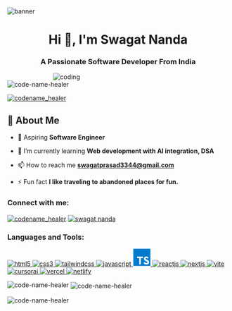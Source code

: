 <img align="center" alt="banner" width="1000" src="https://media1.tenor.com/images/ba6d7d37fa1e4ca966ac7328bf43b96c/tenor.gif?itemid=18657810">
<h1 align="center">Hi 👋, I'm Swagat Nanda</h1>
<h3 align="center">A Passionate Software Developer From India</h3>

<img align="right" alt="coding" width="400" src="https://user-images.githubusercontent.com/55389276/140866485-8fb1c876-9a8f-4d6a-98dc-08c4981eaf70.gif">

<p align="left"> <img src="https://komarev.com/ghpvc/?username=code-name-healer&label=Profile%20views&color=0e75b6&style=flat" alt="code-name-healer" /> </p>

<p align="left"> <a href="https://twitter.com/codename_healer" target="blank"><img src="https://img.shields.io/twitter/follow/codename_healer?logo=twitter&style=for-the-badge" alt="codename_healer" /></a> </p>

## 🚀 About Me

- 💼 Aspiring **Software Engineer**

- 🌱 I’m currently learning **Web development with AI integration, DSA**

- 📫 How to reach me **swagatprasad3344@gmail.com**

- ⚡ Fun fact **I like traveling to abandoned places for fun.**

<h3 align="left">Connect with me:</h3>
<p align="left">
<a href="https://twitter.com/codename_healer" target="blank"><img align="center" src="https://th.bing.com/th/id/OIP.dj2Q_v5PNYeGVFWlZh0h2gHaE8?pid=ImgDet&rs=1" alt="codename_healer" height="40" width="50" /></a>
<a href="https://linkedin.com/in/swagat nanda" target="blank"><img align="center" src="https://cdn.freebiesupply.com/logos/large/2x/linkedin-icon-logo-png-transparent.png" alt="swagat nanda" height="40" width="40" /></a>
</p>

<h3 align="left">Languages and Tools:</h3>
<p align="left">
<a href="https://www.w3.org/html/" target="_blank" rel="noreferrer"> <img src="https://cdn1.iconfinder.com/data/icons/logotypes/32/badge-html-5-512.png" alt="html5" width="40" height="40"/> </a> 
<a href="https://www.w3schools.com/css/" target="_blank" rel="noreferrer"> <img src="https://cdn.iconscout.com/icon/free/png-256/css-118-569410.png" alt="css3" width="50" height="50"/> </a> 
<a href="https://tailwindcss.com/" target="_blank" rel="noreferrer"> <img src="https://www.vectorlogo.zone/logos/tailwindcss/tailwindcss-icon.svg" alt="tailwindcss" width="40" height="40"/> </a> 
<a href="https://developer.mozilla.org/en-US/docs/Web/JavaScript" target="_blank" rel="noreferrer"> <img src="https://pluspng.com/img-png/javascript-vector-png-javascript-vector-logo-600.png" alt="javascript" width="40" height="40"/> </a> 
<a href="https://www.typescriptlang.org/" target="_blank" rel="noreferrer"> <img src="https://raw.githubusercontent.com/devicons/devicon/master/icons/typescript/typescript-original.svg" alt="typescript" width="40" height="40"/> </a> 
<a href="https://www.react.dev/" target="_blank" rel="noreferrer"> <img src="https://cdn4.iconfinder.com/data/icons/logos-3/600/React.js_logo-512.png" alt="reactjs" width="45" height="45"/> </a> 
<a href="https://www.nextjs.org/" target="_blank" rel="noreferrer"> <img src="https://img.icons8.com/fluent-systems-filled/512/FFFFFF/nextjs.png" alt="nextjs" width="50" height="50"/> </a> 
<a href="https://www.vite.dev/" target="_blank" rel="noreferrer"> <img src="https://icon.icepanel.io/Technology/svg/Vite.js.svg" alt="vite" width="45" height="50"/> </a> 
<a href="https://cursor.sh/" target="_blank" rel="noreferrer"> <img src="https://raw.githubusercontent.com/walkxcode/dashboard-icons/main/png/cursor.png" alt="cursorai" width="40" height="40"/> </a> 
<a href="https://www.vercel.com/" target="_blank" rel="noreferrer"> <img src="https://registry.npmmirror.com/@lobehub/icons-static-png/latest/files/dark/vercel.png" alt="vercel" width="45" height="50"/> </a> 
<a href="https://www.netlify.com/" target="_blank" rel="noreferrer"> <img src="https://icon.icepanel.io/Technology/svg/Veutify.svg" alt="netlify" width="45" height="50"/> </a> 
</p>

<p><img align="left" src="https://github-readme-stats.vercel.app/api/top-langs?username=code-name-healer&show_icons=true&locale=en&layout=compact" alt="code-name-healer" /></p>

<p> <img align="center" src="https://github-readme-stats.vercel.app/api?username=code-name-healer&show_icons=true&locale=en" alt="code-name-healer" /></p>

<p><img align="center" src="https://github-readme-streak-stats.herokuapp.com/?user=code-name-healer&" alt="code-name-healer" /></p>
